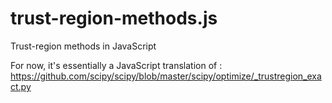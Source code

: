 # trust-region-methods.js
Trust-region methods in JavaScript

For now, it's essentially a JavaScript translation of : https://github.com/scipy/scipy/blob/master/scipy/optimize/_trustregion_exact.py
